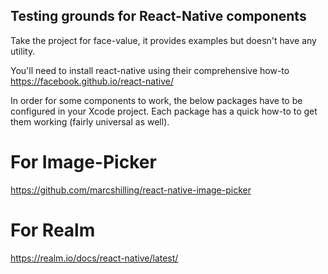 ## Testing grounds for React-Native components

Take the project for face-value, it provides examples but doesn't have any utility.

You'll need to install react-native using their comprehensive how-to
https://facebook.github.io/react-native/

In order for some components to work, the below packages have to be configured in your Xcode project.
Each package has a quick how-to to get them working (fairly universal as well).


# For Image-Picker
https://github.com/marcshilling/react-native-image-picker

# For Realm
https://realm.io/docs/react-native/latest/
